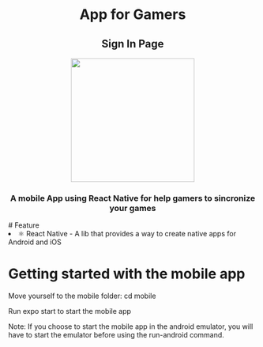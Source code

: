<div align = center >
  <h1>App for Gamers</h1>
  <h2>Sign In Page</h2>
 <img src="https://user-images.githubusercontent.com/69490077/139138177-fde29b3d-ce14-4dcc-a2be-7ee272768df1.jpg" width="250px"/>
  <h3>A mobile App using React Native for help gamers to sincronize your games</h3>
</div>
# Feature

<li>
⚛️ React Native - A lib that provides a way to create native apps for Android and iOS
</li>


# Getting started with the mobile app
<p>Move yourself to the mobile folder: cd mobile</p>
<p>Run expo start to start the mobile app</p>

Note: If you choose to start the mobile app in the android emulator, you will have to start the emulator before using the run-android command.
